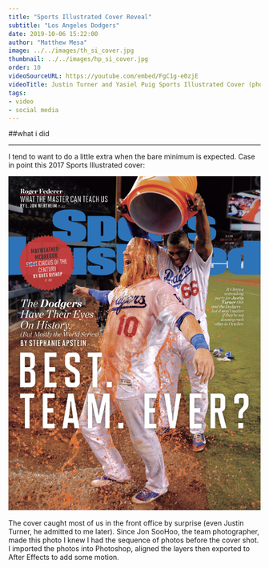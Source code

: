 ```yaml
---
title: "Sports Illustrated Cover Reveal"
subtitle: "Los Angeles Dodgers"
date: 2019-10-06 15:22:00
author: "Matthew Mesa"
image: ../../images/th_si_cover.jpg
thumbnail: ../../images/hp_si_cover.jpg
order: 10
videoSourceURL: https://youtube.com/embed/FgC1g-e0zjE
videoTitle: Justin Turner and Yasiel Puig Sports Illustrated Cover (photo by Jon SooHoo)
tags:
- video
- social media
---
```


##what i did

***

I tend to want to do a little extra when the bare minimum is expected. Case in point this 2017 Sports Illustrated cover:

![2017 Sports Illustrated cover of Justin Turner and Yasiel Puig (photo by Jon SooHoo)](../../images/si-cover.jpg "2017 Sports Illustrated cover of Justin Turner and Yasiel Puig (photo by Jon SooHoo")

The cover caught most of us in the front office by surprise (even Justin Turner, he admitted to me later). Since Jon SooHoo, the team photographer, made this photo I knew I had the sequence of photos before the cover shot. I imported the photos into Photoshop, aligned the layers then exported to After Effects to add some motion.